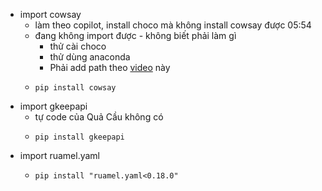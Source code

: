 - import cowsay
	- làm theo copilot, install choco mà không install cowsay được 05:54
	- đang không import được - không biết phải làm gì
		- thử cài choco
		- thử dùng anaconda
		- Phải add path theo [video](https://www.youtube.com/watch?v=Jw_MuM2BOuI) này
	- ```pip
	  pip install cowsay
	  ```
- import gkeepapi
	- tự code của Quả Cầu không có
	- ```pip
	  pip install gkeepapi
	  ```
- import ruamel.yaml
	- ```
	  pip install "ruamel.yaml<0.18.0"
	  ```
